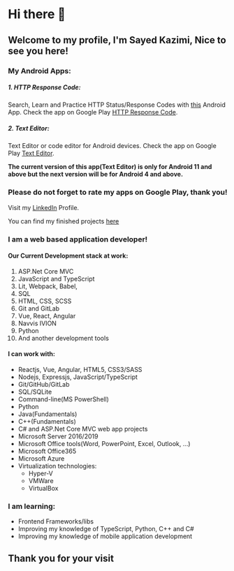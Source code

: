 # Hi there 👋

## Welcome to my profile, I'm Sayed Kazimi, Nice to see you here!

### My Android Apps:

##### 1. HTTP Response Code:

Search, Learn and Practice HTTP Status/Response Codes with [this](https://play.google.com/store/apps/details?id=com.aqyanoos.httpresponsecode) Android App. Check the app on Google Play [HTTP Response Code](https://play.google.com/store/apps/details?id=com.aqyanoos.httpresponsecode).

##### 2. Text Editor:

Text Editor or code editor for Android devices. Check the app on Google Play [Text Editor](https://play.google.com/store/apps/details?id=com.aqyanoos.texteditor).

**The current version of this app(Text Editor) is only for Android 11 and above but the next version will be for Android 4 and above.**

### Please do not forget to rate my apps on Google Play, thank you!


Visit my [LinkedIn](https://www.linkedin.com/in/sayed-kazimi-0507/) Profile.

You can find my finished projects [here](https://everydaysmarter.herokuapp.com/projects.html)

<!-- You can find our final project [here](https://here-my-story.herokuapp.com/) -->

### I am a web based application developer!

#### Our Current Development stack at work:

1. ASP.Net Core MVC
2. JavaScript and TypeScript
3. Lit, Webpack, Babel, 
4. SQL
5. HTML, CSS, SCSS
6. Git and GitLab
7. Vue, React, Angular
8. Navvis IVION
9. Python
10. And another development tools


#### I can work with:
- Reactjs, Vue, Angular, HTML5, CSS3/SASS
- Nodejs, Expressjs, JavaScript/TypeScript
- Git/GitHub/GitLab
- SQL/SQLite
- Command-line(MS PowerShell)
- Python
- Java(Fundamentals)
- C++(Fundamentals)
- C# and ASP.Net Core MVC web app projects
- Microsoft Server 2016/2019
- Microsoft Office tools(Word, PowerPoint, Excel, Outlook, ...)
- Microsoft Office365
- Microsoft Azure
- Virtualization technologies:
  - Hyper-V
  - VMWare
  - VirtualBox

### I am learning:
- Frontend Frameworks/libs
- Improving my knowledge of TypeScript, Python, C++ and C#
- Improving my knowledge of mobile application development

## Thank you for your visit


<!--
**Sayed94h/Sayed94h** is a ✨ _special_ ✨ repository because its `README.md` (this file) appears on your GitHub profile.

Here are some ideas to get you started:

- 🔭 I’m currently working on ...
- 🌱 I’m currently learning ...
- 👯 I’m looking to collaborate on ...
- 🤔 I’m looking for help with ...
- 💬 Ask me about ...
- 📫 Visit my [LinkedIn](https://www.linkedin.com/in/sayed-kazimi-0507/) Profile.
- 😄 Pronouns: ...
- ⚡ Fun fact: ...
-->
